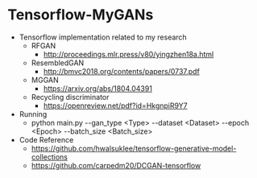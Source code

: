 # Tensorflow-MyGANs
* Tensorflow implementation related to my research
  * RFGAN
    * http://proceedings.mlr.press/v80/yingzhen18a.html
  * ResembledGAN
    * http://bmvc2018.org/contents/papers/0737.pdf
  * MGGAN
    * https://arxiv.org/abs/1804.04391
  * Recycling discriminator
    * https://openreview.net/pdf?id=HkgnpiR9Y7  
* Running
  * python main.py --gan_type \<Type\> --dataset \<Dataset\> --epoch \<Epoch\> --batch_size \<Batch_size\>
* Code Reference 
  * https://github.com/hwalsuklee/tensorflow-generative-model-collections
  * https://github.com/carpedm20/DCGAN-tensorflow
